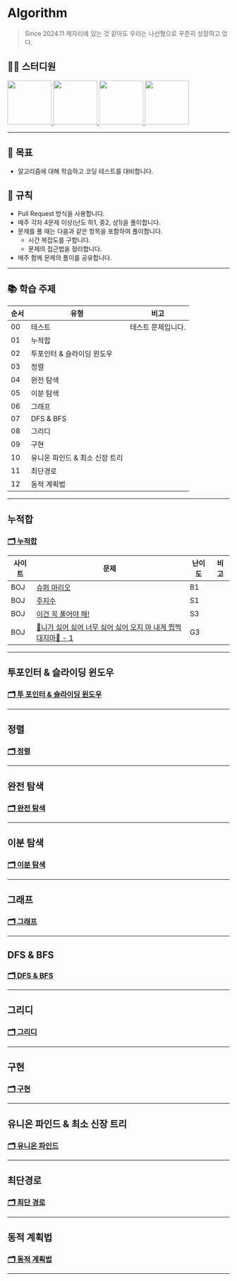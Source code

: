 # Algorithm
> Since 2024.11
> 제자리에 있는 것 같아도 우리는 나선형으로 꾸준히 성장하고 있다.

## 👨‍💻  스터디원
<p>
<a href="https://github.com/jonghyeok98">
  <img src="https://avatars.githubusercontent.com/u/77715064?v=4" width="100">
</a>
<a href="https://github.com/vhzkclq0705">
  <img src="https://avatars.githubusercontent.com/u/75382687?v=4" width="100">
</a>
<a href="https://github.com/altpfwlzh">
  <img src="https://avatars.githubusercontent.com/u/103296628?v=4" width="100">
</a>
  <a href="https://github.com/binnnnary">
  <img src="https://avatars.githubusercontent.com/u/127098522?v=4" width="100">
</a>
</p>


---
 
## 📖 목표
- 알고리즘에 대해 학습하고 코딩 테스트를 대비합니다.

## 📝 규칙
- Pull Request 방식을 사용합니다.
- 매주 각자 4문제 이상(난도 하1, 중2, 상1)을 풀이합니다.
- 문제를 풀 때는 다음과 같은 항목을 포함하여 풀이합니다.
  * 시간 복잡도를 구합니다.
  * 문제의 접근법을 정리합니다.
- 매주 함께 문제의 풀이를 공유합니다.

---

## 📚 학습 주제

|순서|유형|비고|
|--|--|--|
|00|테스트|테스트 문제입니다.|
|01|누적합| |
|02|투포인터 & 슬라이딩 윈도우| |
|03|정렬| |
|04|완전 탐색| |
|05|이분 탐색| |
|06|그래프| |
|07|DFS & BFS| |
|08|그리디| |
|09|구현| |
|10|유니온 파인드 & 최소 신장 트리| |
|11|최단경로| |
|12|동적 계획법| |

---

## 누적합
### [🗂 누적합](./Contents/PrefixSum/)
|사이트|문제|난이도|비고|
|--|--|--|--|
|BOJ|[슈퍼 마리오](https://www.acmicpc.net/problem/2851)|B1| |
|BOJ|[주지수](https://www.acmicpc.net/problem/15724)|S1| |
|BOJ|[이건 꼭 풀어야 해!](https://www.acmicpc.net/problem/17390)|S3| |
|BOJ|[🎵니가 싫어 싫어 너무 싫어 싫어 오지 마 내게 찝쩍대지마🎵 - 1](https://www.acmicpc.net/problem/20440)|G3| |

---

## 투포인터 & 슬라이딩 윈도우
### [🗂 투 포인터 & 슬라이딩 윈도우](./Contents/TwoPointer/)

---

## 정렬
### [🗂 정렬](./Contents/Sort)


---

## 완전 탐색
### [🗂 완전 탐색](./Contents/BruteForce/)

---


## 이분 탐색
### [🗂 이분 탐색](./Contents/BinarySearch/)

---

## 그래프
### [🗂 그래프](./Contents/Graph)

---

## DFS & BFS
### [🗂 DFS & BFS](./Contents/DFSBFS/)

---

## 그리디
### [🗂 그리디](./Contents/Greedy)

---

## 구현
### [🗂 구현](./Contents/Avatar/)

---

## 유니온 파인드 & 최소 신장 트리
### [🗂 유니온 파인드](./Contents/UnionFind/)

---


## 최단경로
### [🗂 최단 경로](./Contents/ShortestPath/)

---


## 동적 계획법
### [🗂 동적 계획법](./Contents/DP)

---

